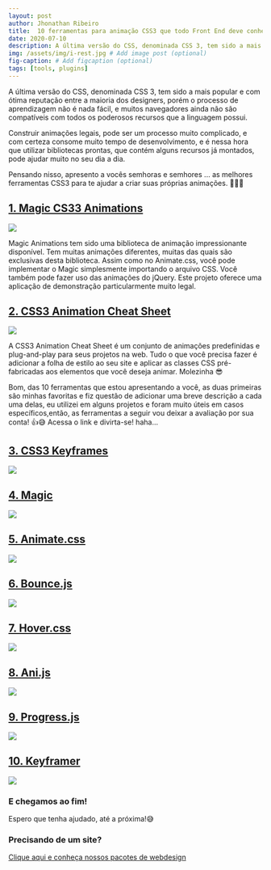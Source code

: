 ```yaml
---
layout: post
author: Jhonathan Ribeiro
title:  10 ferramentas para animação CSS3 que todo Front End deve conhecer
date: 2020-07-10
description: A última versão do CSS, denominada CSS 3, tem sido a mais popular e com ótima reputação entre a maioria dos designers, porém o processo de aprendizagem não é nada fácil, e muitos navegadores ainda não são compatíveis com todos os poderosos recursos que a linguagem possui.
img: /assets/img/i-rest.jpg # Add image post (optional)
fig-caption: # Add figcaption (optional)
tags: [tools, plugins]
---
```

A última versão do CSS, denominada CSS 3, tem sido a mais popular e com ótima reputação entre a maioria dos designers, porém o processo de aprendizagem não é nada fácil, e muitos navegadores ainda não são compatíveis com todos os poderosos recursos que a linguagem possui.

Construir animações legais, pode ser um processo muito complicado, e com certeza consome muito tempo de desenvolvimento, e é nessa hora que utilizar bibliotecas prontas, que contém alguns recursos já montados, pode ajudar muito no seu dia a dia.

Pensando nisso, apresento a vocês semhoras e semhores ... as melhores ferramentas CSS3 para te ajudar a criar suas próprias animações. 👊💥😉

## [1. Magic CS33 Animations](https://www.minimamente.com/project/magic/)

![](https://i2.wp.com/www.upmasters.com/wp-content/uploads/2016/01/1-Magic-Animations-CSS3-1.jpeg?w=625&ssl=1)

Magic Animations tem sido uma biblioteca de animação impressionante disponível. Tem muitas animações diferentes, muitas das quais são exclusivas desta biblioteca. Assim como no Animate.css, você pode implementar o Magic simplesmente importando o arquivo CSS. Você também pode fazer uso das animações do jQuery. Este projeto oferece uma aplicação de demonstração particularmente muito legal.

## [2. CSS3 Animation Cheat Sheet](http://www.justinaguilar.com/animations/)

![](https://i2.wp.com/www.upmasters.com/wp-content/uploads/2016/01/2-CSS3-Animation-Cheat-Sheet.jpg?w=625&ssl=1)

A CSS3 Animation Cheat Sheet é um conjunto de animações predefinidas e plug-and-play para seus projetos na web. Tudo o que você precisa fazer é adicionar a folha de estilo ao seu site e aplicar as classes CSS pré-fabricadas aos elementos que você deseja animar. Molezinha 😎

Bom, das 10 ferramentas que estou apresentando a você, as duas primeiras são minhas favoritas e fiz questão de adicionar uma breve descrição a cada uma delas, eu utilizei em alguns projetos e foram muito úteis em casos específicos,então, as ferramentas a seguir vou deixar a avaliação por sua conta! 👍😅 Acessa o link e divirta-se! haha...

## [3. CSS3 Keyframes](http://cssanimate.com/)

![](https://i0.wp.com/www.upmasters.com/wp-content/uploads/2016/01/3-CSS3-Keyframes-Animation-Generator.jpeg?w=625&ssl=1)



## [4. Magic](https://www.minimamente.com/magic-css3-animations-by-minimac/)

![](https://i1.wp.com/www.upmasters.com/wp-content/uploads/2016/01/4-Magic-CSS3-animations1-1.jpeg?w=625&ssl=1)

## [5. Animate.css](https://animate.style/)

![](https://i2.wp.com/www.upmasters.com/wp-content/uploads/2016/01/5-animatecss.jpeg?w=625&ssl=1)

## [6. Bounce.js](http://bouncejs.com/)

![](https://i2.wp.com/www.upmasters.com/wp-content/uploads/2016/01/6-bounce-js.jpg?w=625&ssl=1)

## [7. Hover.css](http://ianlunn.github.io/Hover/)

![](https://i2.wp.com/www.upmasters.com/wp-content/uploads/2016/01/7-hover-css.jpg?w=625&ssl=1)

## [8. Ani.js](http://anijs.github.io/)

![](https://i1.wp.com/www.upmasters.com/wp-content/uploads/2016/01/8-anijs.jpg?w=625&ssl=1)

## [9. Progress.js](http://usablica.github.io/progress.js/)

![](https://i2.wp.com/www.upmasters.com/wp-content/uploads/2016/01/9-progressjs.jpeg?w=625&ssl=1)

## [10. Keyframer](http://alexberg.in/keyframer/)

![](https://i0.wp.com/www.upmasters.com/wp-content/uploads/2016/01/10-Keyframer1.jpeg?w=625&ssl=1)

### E chegamos ao fim!

Espero que tenha ajudado, até a próxima!😅

### Precisando de um site?

[Clique aqui e conheça nossos pacotes de webdesign](https://cleandesign.netlify.app/)




